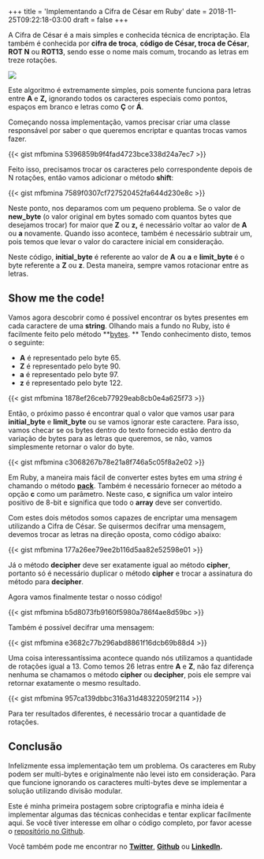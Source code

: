 +++
title = 'Implementando a Cifra de César em Ruby'
date = 2018-11-25T09:22:18-03:00
draft = false
+++

A Cifra de César é a mais simples e conhecida técnica de encriptação. Ela também é conhecida por **cifra de troca**, **código de César, troca de César**, **ROT N** ou **ROT13**, sendo esse o nome mais comum, trocando as letras em treze rotações.

![](https://cdn-images-1.medium.com/max/2000/1*ere0aTX1tmsyruzHMtbtlg.png)

Este algoritmo é extremamente simples, pois somente funciona para letras entre **A** e **Z,** ignorando todos os caracteres especiais como pontos, espaços em branco e letras como **Ç** or **Á**.

Começando nossa implementação, vamos precisar criar uma classe responsável por saber o que queremos encriptar e quantas trocas vamos fazer.

{{< gist mfbmina 5396859b9f4fad4723bce338d24a7ec7 >}}

Feito isso, precisamos trocar os caracteres pelo correspondente depois de N rotações, então vamos adicionar o método **shift**:

{{< gist mfbmina 7589f0307cf727520452fa644d230e8c >}}

Neste ponto, nos deparamos com um pequeno problema. Se o valor de **new_byte** (o valor original em bytes somado com quantos bytes que desejamos trocar) for maior que **Z** ou **z,** é necessário voltar ao valor de **A** ou **a** novamente. Quando isso acontece, também é necessário subtrair um, pois temos que levar o valor do caractere inicial em consideração.

Neste código, **initial_byte** é referente ao valor de **A** ou **a** e **limit_byte** é o byte referente a **Z** ou **z**. Desta maneira, sempre vamos rotacionar entre as letras.

## Show me the code!
Vamos agora descobrir como é possível encontrar os bytes presentes em cada caractere de uma **string**. Olhando mais a fundo no Ruby, isto é facilmente feito pelo método **[bytes](https://ruby-doc.org/core-2.5.1/String.html#method-i-bytes). ** Tendo conhecimento disto, temos o seguinte:
* **A** é representado pelo byte 65.
* **Z** é representado pelo byte 90.
* **a** é representado pelo byte 97.
* **z** é representado pelo byte 122.

{{< gist mfbmina 1878ef26ceb77929eab8cb0e4a625f73 >}}

Então, o próximo passo é encontrar qual o valor que vamos usar para **initial_byte** e **limit_byte** ou se vamos ignorar este caractere. Para isso, vamos checar se os bytes dentro do texto fornecido estão dentro da variação de bytes para as letras que queremos, se não, vamos simplesmente retornar o valor do byte.

{{< gist mfbmina c3068267b78e21a8f746a5c05f8a2e02 >}}

Em Ruby, a maneira mais fácil de converter estes bytes em uma *string* é chamando o método **[pack](https://ruby-doc.org/core-2.5.1/Array.html#method-i-pack)**. Também é necessário fornecer ao método a opção **c** como um parâmetro. Neste caso, **c** significa um valor inteiro positivo de 8-bit e significa que todo o **array** deve ser convertido.

Com estes dois métodos somos capazes de encriptar uma mensagem utilizando a Cifra de César. Se quisermos decifrar uma mensagem, devemos trocar as letras na direção oposta, como código abaixo:

{{< gist mfbmina 177a26ee79ee2b116d5aa82e52598e01 >}}

Já o método **decipher** deve ser exatamente igual ao método **cipher**, portanto só é necessário duplicar o método **cipher** e trocar a assinatura do método para **decipher**.

Agora vamos finalmente testar o nosso código!

{{< gist mfbmina b5d8073fb9160f5980a786f4ae8d59bc >}}

Também é possível decifrar uma mensagem:

{{< gist mfbmina e3682c77b296abd8861f16dcb69b88d4 >}}

Uma coisa interessantíssima acontece quando nós utilizamos a quantidade de rotações igual a 13. Como temos 26 letras entre **A** e **Z**, não faz diferença nenhuma se chamamos o método **cipher** ou **decipher**, pois ele sempre vai retornar exatamente o mesmo resultado.

{{< gist mfbmina 957ca139dbbc316a31d48322059f2114 >}}

Para ter resultados diferentes, é necessário trocar a quantidade de rotações.

## Conclusão
Infelizmente essa implementação tem um problema. Os caracteres em Ruby podem ser multi-bytes e originalmente não levei isto em consideração. Para que funcione ignorando os caracteres multi-bytes deve se implementar a solução utilizando divisão modular.

Este é minha primeira postagem sobre criptografia e minha ideia é implementar algumas das técnicas conhecidas e tentar explicar facilmente aqui. Se você tiver interesse em olhar o código completo, por favor acesse o [repositório no Github](https://github.com/mfbmina/cipher_studies/blob/master/caeser.rb).

Você também pode me encontrar no **[Twitter](https://twitter.com/mfbmina)**, **[Github](https://github.com/mfbmina)** ou **[LinkedIn](https://www.linkedin.com/in/mfbmina/).**
